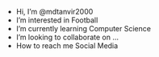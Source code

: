 -  Hi, I’m @mdtanvir2000
-  I’m interested in Football
-  I’m currently learning Computer Science
-  I’m looking to collaborate on ...
-  How to reach me Social Media

<!---
mdtanvir2000/mdtanvir2000 is a ✨ special ✨ repository because its `README.md` (this file) appears on your GitHub profile.
You can click the Preview link to take a look at your changes.
--->
